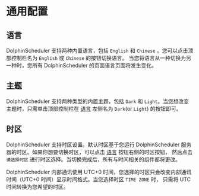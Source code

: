 # 通用配置

## 语言

DolphinScheduler 支持两种内置语言，包括 `English` 和 `Chinese` 。您可以点击顶部控制栏名为 `English` 或 `Chinese` 的按钮切换语言。
当您将语言从一种切换为另一种时，您所有 DolphinScheduler 的页面语言页面将发生变化。

## 主题

DolphinScheduler 支持两种类型的内置主题，包括 `Dark` 和 `Light`。当您想改变主题时，只需单击顶部控制栏在 [语言](#语言) 左侧名为 `Dark`(or `Light`)
的按钮即可。

## 时区

DolphinScheduler 支持时区设置。默认时区基于您运行 DolphinScheduler 服务器的时区。如果你想要切换时区，可以点击 [语言](#语言) 按钮右侧的时区按钮，
然后点击 `请选择时区` 进行时区选择。当切换完成后，所有与时间相关的组件都将更改。

DolphinScheduler 内部通讯使用 UTC+0 时间，您选择的时区只会改变内部通讯时间（UTC+0 时间）显示时间格式。当您选择时区 `TIME ZONE` 时，
只需将 UTC 时间转换为您希望的时区。
